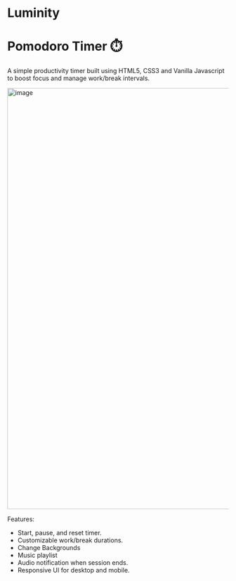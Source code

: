 # Luminity
# Pomodoro Timer ⏱️
A simple productivity timer built using HTML5, CSS3 and Vanilla Javascript to boost focus and manage work/break intervals.

<img width="1869" height="958" alt="image" src="https://github.com/user-attachments/assets/58e66a1b-a058-4a8a-8efd-1c3bb915b3bf" />

Features:
- Start, pause, and reset timer.
- Customizable work/break durations.
- Change Backgrounds
- Music playlist
- Audio notification when session ends.
- Responsive UI for desktop and mobile.
